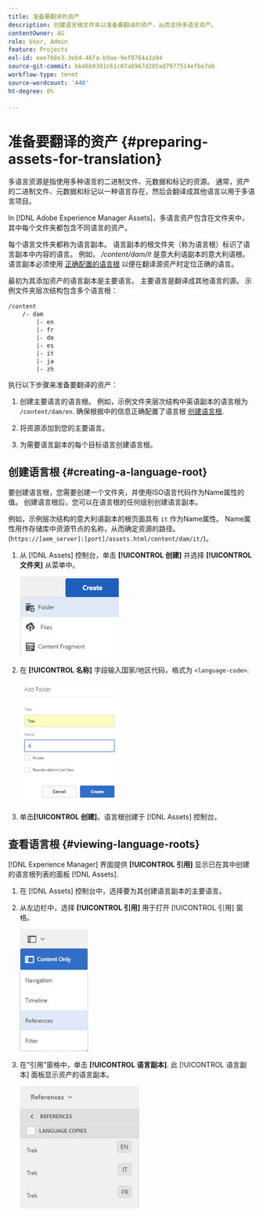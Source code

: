 ```yaml
---
title: 准备要翻译的资产
description: 创建语言根文件夹以准备要翻译的资产，从而支持多语言资产。
contentOwner: AG
role: User, Admin
feature: Projects
exl-id: eee768e3-3eb4-46fa-b9ae-9ef8764a3a94
source-git-commit: bb46b0301c61c07a8967d285ad7977514efbe7ab
workflow-type: tm+mt
source-wordcount: '440'
ht-degree: 0%

---
```


# 准备要翻译的资产 {#preparing-assets-for-translation}

多语言资源是指使用多种语言的二进制文件、元数据和标记的资源。 通常，资产的二进制文件、元数据和标记以一种语言存在，然后会翻译成其他语言以用于多语言项目。

In [!DNL Adobe Experience Manager Assets]，多语言资产包含在文件夹中，其中每个文件夹都包含不同语言的资产。

每个语言文件夹都称为语言副本。 语言副本的根文件夹（称为语言根）标识了语言副本中内容的语言。 例如， */content/dam/it* 是意大利语副本的意大利语根。 语言副本必须使用 [正确配置的语言根](preparing-assets-for-translation.md#creating-a-language-root) 以便在翻译源资产时定位正确的语言。

最初为其添加资产的语言副本是主要语言。 主要语言是翻译成其他语言的源。 示例文件夹层次结构包含多个语言根：

```shell
/content
    /- dam
        |- en
        |- fr
        |- de
        |- es
        |- it
        |- ja
        |- zh
```

执行以下步骤来准备要翻译的资产：

1. 创建主要语言的语言根。 例如，示例文件夹层次结构中英语副本的语言根为 `/content/dam/en`. 确保根据中的信息正确配置了语言根 [创建语言根](preparing-assets-for-translation.md#creating-a-language-root).

1. 将资源添加到您的主要语言。
1. 为需要语言副本的每个目标语言创建语言根。

## 创建语言根 {#creating-a-language-root}

要创建语言根，您需要创建一个文件夹，并使用ISO语言代码作为Name属性的值。 创建语言根后，您可以在语言根的任何级别创建语言副本。

例如，示例层次结构的意大利语副本的根页面具有 `it` 作为Name属性。 Name属性用作存储库中资源节点的名称，从而确定资源的路径。(`https://[aem_server]:[port]/assets.html/content/dam/it/`)。

1. 从 [!DNL Assets] 控制台，单击 **[!UICONTROL 创建]** 并选择 **[!UICONTROL 文件夹]** 从菜单中。

   ![创建文件夹](assets/Create-folder.png)

1. 在 **[!UICONTROL 名称]** 字段输入国家/地区代码，格式为 `<language-code>`.

   ![在文件夹中添加语言代码](assets/Add-language-code-in-folder.png)

1. 单击&#x200B;**[!UICONTROL 创建]**。语言根创建于 [!DNL Assets] 控制台。

## 查看语言根 {#viewing-language-roots}

[!DNL Experience Manager] 界面提供 **[!UICONTROL 引用]** 显示已在其中创建的语言根列表的面板 [!DNL Assets].

1. 在 [!DNL Assets] 控制台中，选择要为其创建语言副本的主要语言。
1. 从左边栏中，选择 **[!UICONTROL 引用]** 用于打开 [!UICONTROL 引用] 窗格。

   ![chlimage_1-122](assets/chlimage_1-122.png)

1. 在“引用”窗格中，单击 **[!UICONTROL 语言副本]**. 此 [!UICONTROL 语言副本] 面板显示资产的语言副本。

   ![语言副本](assets/lang-copy2.png)
